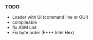 ### TODO

- Loader with UI (command line or GUI)
- compileable
- fix ASM List
- Fix byte order (F\*\*\* Intel Hex)
